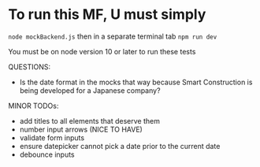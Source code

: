 # To run this MF, U must simply

`node mockBackend.js`
then in a separate terminal tab `npm run dev`

You must be on node version 10 or later to run these tests

QUESTIONS:

- Is the date format in the mocks that way because Smart Construction is being developed for a Japanese company?

MINOR TODOs:

- add titles to all elements that deserve them
- number input arrows (NICE TO HAVE)
- validate form inputs
- ensure datepicker cannot pick a date prior to the current date
- debounce inputs
